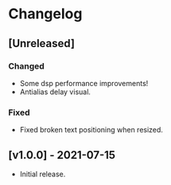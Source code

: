 # Changelog

## [Unreleased]
### Changed
* Some dsp performance improvements!
* Antialias delay visual.

### Fixed
* Fixed broken text positioning when resized.

## [v1.0.0] - 2021-07-15
* Initial release.
